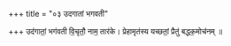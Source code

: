 +++
title = "०३ उदगातां भगवती"

+++
उद॑गातां॒ भग॑वती वि॒चृतौ॒ नाम॒ तार॑के। प्रेहामृत॑स्य यच्छतां॒ प्रैतु॑ बद्धक॒मोच॑नम् ॥